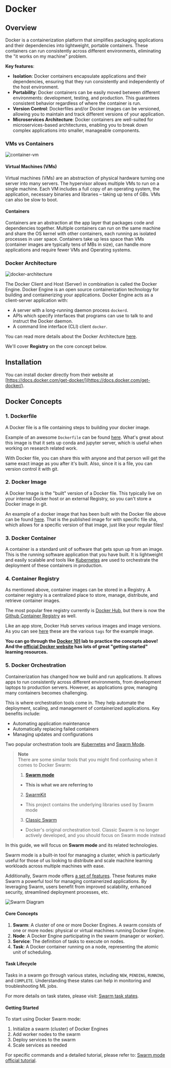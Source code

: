 # Docker

## Overview

Docker is a containerization platform that simplifies packaging applications and their dependencies into lightweight, portable containers.
These containers can run consistently across different environments, eliminating the "it works on my machine" problem.

**Key features**:

- **Isolation**: Docker containers encapsulate applications and their dependencies, ensuring that they run consistently and independently of the host environment.
- **Portability**: Docker containers can be easily moved between different environments: development, testing, and production. This guarantees consistent behavior regardless of where the container is run.
- **Version Control**: Dockerfiles and/or Docker images can be versioned, allowing you to maintain and track different versions of your application.
- **Microservices Architecture**: Docker containers are well-suited for microservices-based architectures, enabling you to break down complex applications into smaller, manageable components.

### VMs vs Containers

![container-vm](https://www.docker.com/wp-content/uploads/2021/11/docker-containerized-and-vm-transparent-bg.png)

#### Virtual Machines (VMs)

Virtual machines (VMs) are an abstraction of physical hardware turning one server into many servers. The hypervisor allows multiple VMs to run on a single machine. Each VM includes a full copy of an operating system, the application, necessary binaries and libraries – taking up tens of GBs. VMs can also be slow to boot.

#### Containers

Containers are an abstraction at the app layer that packages code and dependencies together. Multiple containers can run on the same machine and share the OS kernel with other containers, each running as isolated processes in user space. Containers take up less space than VMs (container images are typically tens of MBs in size), can handle more applications and require fewer VMs and Operating systems.

### Docker Architecture

![docker-architecture](https://docs.docker.com/get-started/images/docker-architecture.webp)

The Docker Client and Host (Server) in combination is called the Docker Engine. Docker Engine is an open source containerization technology for building and containerizing your applications. Docker Engine acts as a client-server application with:

- A server with a long-running daemon process `dockerd`.
- APIs which specify interfaces that programs can use to talk to and instruct the Docker daemon.
- A command line interface (CLI) client `docker`.

You can read more details about the Docker Architecture [here](https://docs.docker.com/get-started/overview/#docker-architecture).

We'll cover **Registry** on the core concept below.

## Installation

You can install docker directly from their website at [https://docs.docker.com/get-docker/](https://docs.docker.com/get-docker/).

## Docker Concepts

### 1. Dockerfile

A Docker file is a file containing steps to building your docker image.

Example of an awesome `Dockerfile` can be found [here](https://github.com/pangeo-data/pangeo-docker-images/blob/master/base-image/Dockerfile). What's great about this image is that it sets up conda and jupyter server, which is useful when working on research related work.

With Docker file, you can share this with anyone and that person will get the same exact image as you after it's built.
Also, since it is a file, you can version control it with git.

### 2. Docker Image

A Docker Image is the "built" version of a Docker file.
This typically live on your internal Docker host or an external Registry, so you can't store a Docker image in git.

An example of a docker image that has been built with the Docker file above can be found [here](https://hub.docker.com/layers/pangeo/base-image/latest/images/sha256-1854ca62ef75f1e017e1920b3a167c62cb5f0ee921f13c3247fc4b016e5be3be?context=explore). That is the published image for with specific file sha, which allows for a specific version of that image, just like your regular files!

### 3. Docker Container

A container is a standard unit of software that gets spun up from an image.
This is the running software application that you have built.
It is lightweight and easily scalable and tools like [Kubernetes](https://kubernetes.io/) are used to orchestrate the deployment of these containers in production.

### 4. Container Registry

As mentioned above, container images can be stored in a Registry. A container registry is a centralized place to store, manage, distribute, and retrieve container images.

The most popular free registry currently is [Docker Hub](https://hub.docker.com/),
but there is now the [Github Container Registry](https://docs.github.com/en/packages/working-with-a-github-packages-registry/working-with-the-container-registry) as well.

Like an app store, Docker Hub serves various images and image versions. As you can see [here](https://hub.docker.com/r/pangeo/base-image/tags) these are the various `tags` for the example image.

**You can go through the [Docker 101](https://www.docker.com/101-tutorial/) lab to practice the concepts above! And the [official Docker website](https://docs.docker.com/get-started/) has lots of great "getting started" learning resources.**

### 5. Docker Orchestration

Containerization has changed how we build and run applications. It allows apps to run consistently across different environments, from development laptops to production servers. However, as applications grow, managing many containers becomes challenging.

This is where orchestration tools come in. They help automate the deployment, scaling, and management of containerized applications. Key benefits include:

- Automating application maintenance
- Automatically replacing failed containers
- Managing updates and configurations

Two popular orchestration tools are [Kubernetes](https://docs.docker.com/guides/deployment-orchestration/kube-deploy/) and [Swarm Mode](https://docs.docker.com/engine/swarm/). 

> **Note**  
> There are some similar tools that you might find confusing when it comes to Docker Swarm:
> 1. [**Swarm mode**](https://docs.docker.com/engine/swarm/)
> * **This is what we are referring to**
> 2. [SwarmKit](https://github.com/moby/swarmkit)
> * This project contains the underlying libraries used by Swarm mode
> 3. [Classic Swarm](https://github.com/docker-archive/classicswarm)
> * Docker's original orchestration tool. Classic Swarm is no longer actively developed, and you should focus on Swarm mode instead

In this guide, we will focus on **Swarm mode** and its related technologies.

Swarm mode is a built-in tool for managing a cluster, which is particularly useful for those of us looking to distribute and scale machine learning workloads across multiple machines with ease.

Additionally, Swarm mode offers [a set of features](https://docs.docker.com/engine/swarm/#feature-highlights). These features make Swarm a powerful tool for managing containerized applications. By leveraging Swarm, users benefit from improved scalability, enhanced security, streamlined deployment processes, etc.

![Swarm Diagram](https://docs.docker.com/engine/swarm/images/swarm-diagram.webp)

#### Core Concepts
1. **Swarm**: A cluster of one or more Docker Engines. A swarm consists of one or more nodes: physical or virtual machines running Docker Engine.
2. **Node**: A Docker Engine participating in the swarm (manager or worker).
3. **Service**: The definition of tasks to execute on nodes.
4. **Task**: A Docker container running on a node, representing the atomic unit of scheduling.

#### Task Lifecycle

Tasks in a swarm go through various states, including `NEW`, `PENDING`, `RUNNING`, and `COMPLETE`. Understanding these states can help in monitoring and troubleshooting ML jobs.

For more details on task states, please visit: [Swarm task states](https://docs.docker.com/engine/swarm/how-swarm-mode-works/swarm-task-states/).

#### Getting Started

To start using Docker Swarm mode:

1. Initialize a swarm (cluster) of Docker Engines
2. Add worker nodes to the swarm
3. Deploy services to the swarm
4. Scale services as needed

For specific commands and a detailed tutorial, please refer to: [Swarm mode official tutorial](https://docs.docker.com/engine/swarm/swarm-tutorial/).